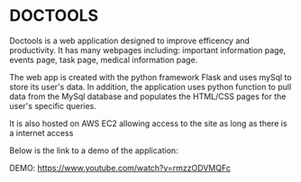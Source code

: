 # DOCTOOLS

Doctools is a web application designed to improve efficency and productivity. It has many webpages including: important information page, events page, task page, medical information page.

The web app is created with the python framework Flask and uses mySql to store its user's data. In addition, the application uses python function to pull data from the MySql database and populates the HTML/CSS pages for the user's specific queries.

It is also hosted on AWS EC2 allowing access to the site as long as there is a internet access

Below is the link to a demo of the application:

DEMO: https://www.youtube.com/watch?v=rmzzODVMQFc
